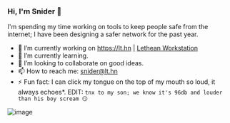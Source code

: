 ### Hi, I'm Snider 👋

I'm spending my time working on tools to keep people safe from the internet; I have been designing a safer network for the past year.

- 🔭 I’m currently working on https://lt.hn | [Lethean Workstation](https://github.com/letheanVPN/Workstation#readme)
- 🌱 I’m currently learning.
- 👯 I’m looking to collaborate on good ideas.
- 📫 How to reach me: snider@lt.hn
- ⚡ Fun fact: I can click my tongue on the top of my mouth so loud, it always echoes*. 
EDIT: `tnx to my son; we know it's 96db and louder than his boy scream 😏`

![image](https://user-images.githubusercontent.com/631881/151739883-93137c42-a0cc-47de-b3d9-d60c12e9a445.png)

